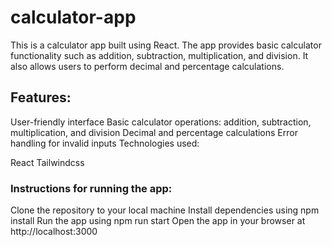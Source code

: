 # calculator-app
This is a calculator app built using React. The app provides basic calculator functionality such as addition, subtraction, multiplication, and division. It also allows users to perform decimal and percentage calculations.


## Features:

User-friendly interface
Basic calculator operations: addition, subtraction, multiplication, and division
Decimal and percentage calculations
Error handling for invalid inputs
Technologies used:

React
Tailwindcss

### Instructions for running the app:

Clone the repository to your local machine
Install dependencies using npm install
Run the app using npm run start
Open the app in your browser at http://localhost:3000
